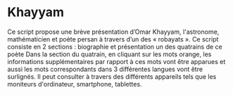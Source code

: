 # Khayyam
Ce script propose une brève présentation d’Omar Khayyam, l'astronome, mathématicien et poète persan à travers d’un des « robayats ». 
Ce script consiste en 2 sections : biographie et présentation un des quatrains de ce poète
Dans la section du quatrain, en cliquant sur les mots orange, les informations supplémentaires par rapport à ces mots vont être apparues et aussi les mots correspondants dans 3 différentes langues vont être surlignés.
Il peut consulter  à travers des différents appareils tels que les moniteurs d'ordinateur, smartphone, tablettes.
